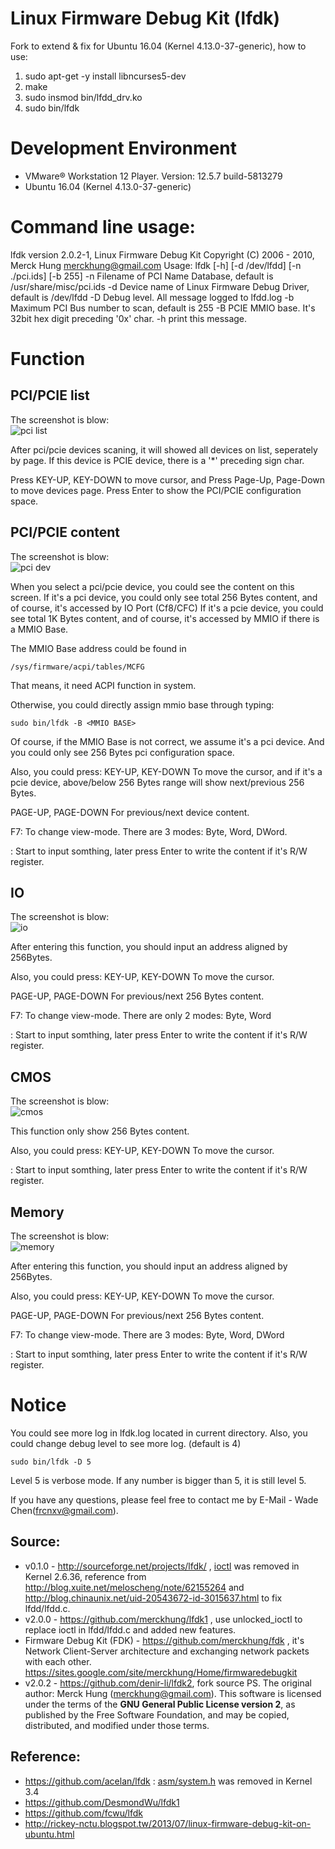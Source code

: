 # Linux Firmware Debug Kit (lfdk)

Fork to extend & fix for Ubuntu 16.04 (Kernel 4.13.0-37-generic), how to use:

1. sudo apt-get -y install libncurses5-dev
2. make
3. sudo insmod bin/lfdd_drv.ko
4. sudo bin/lfdk

# Development Environment
* VMware® Workstation 12 Player. Version: 12.5.7 build-5813279
* Ubuntu 16.04 (Kernel 4.13.0-37-generic)

# Command line usage:
lfdk version 2.0.2-1, Linux Firmware Debug Kit
Copyright (C) 2006 - 2010, Merck Hung <merckhung@gmail.com>
Usage: lfdk \[-h\] \[-d /dev/lfdd\] \[-n ./pci.ids\] \[-b 255\]
        -n      Filename of PCI Name Database, default is /usr/share/misc/pci.ids
        -d      Device name of Linux Firmware Debug Driver, default is /dev/lfdd
        -D      Debug level. All message logged to lfdd.log
        -b      Maximum PCI Bus number to scan, default is 255
        -B      PCIE MMIO base. It's 32bit hex digit preceding '0x' char.
        -h      print this message.

# Function

## PCI/PCIE list
The screenshot is blow:  
![pci list](doc_res/pci_list.png)

After pci/pcie devices scaning, it will showed all devices on list, 
  seperately by page.
If this device is PCIE device, there is a '\*' preceding sign char.

Press KEY-UP, KEY-DOWN to move cursor, and 
Press Page-Up, Page-Down to move devices page.
Press Enter to show the PCI/PCIE configuration space.

## PCI/PCIE content
The screenshot is blow:  
![pci dev](doc_res/pci_dev.png)

When you select a pci/pcie device, you could see the content on this screen.
If it's a pci device, you could only see total 256 Bytes content, 
  and of course, it's accessed by IO Port (Cf8/CFC)
If it's a pcie device, you could see total 1K Bytes content, 
  and of course, it's accessed by MMIO if there is a MMIO Base.

The MMIO Base address could be found in 
```
/sys/firmware/acpi/tables/MCFG
```
That means, it need ACPI function in system.

Otherwise, you could directly assign mmio base through typing:
```
sudo bin/lfdk -B <MMIO BASE>
```

Of course, if the MMIO Base is not correct, we assume it's a pci device.
And you could only see 256 Bytes pci configuration space.

Also, you could press:
KEY-UP, KEY-DOWN
  To move the cursor, and if it's a pcie device, above/below 256 Bytes range will show next/previous 256 Bytes.

PAGE-UP, PAGE-DOWN
  For previous/next device content.

F7:
  To change view-mode. There are 3 modes: Byte, Word, DWord.

<any hex digit>:
  Start to input somthing, later press Enter to write the content if it's R/W register.


## IO
The screenshot is blow:  
![io](doc_res/io.png)

After entering this function, you should input an address aligned by 256Bytes.

Also, you could press:
KEY-UP, KEY-DOWN
  To move the cursor. 

PAGE-UP, PAGE-DOWN
  For previous/next 256 Bytes content.

F7:
  To change view-mode. There are only 2 modes: Byte, Word

<any hex digit>:
  Start to input somthing, later press Enter to write the content if it's R/W register.


## CMOS
The screenshot is blow:  
![cmos](doc_res/cmos.png)

This function only show 256 Bytes content.

Also, you could press:
KEY-UP, KEY-DOWN
  To move the cursor. 

<any hex digit>:
  Start to input somthing, later press Enter to write the content if it's R/W register.

## Memory
The screenshot is blow:  
![memory](doc_res/memory.png)

After entering this function, you should input an address aligned by 256Bytes.

Also, you could press:
KEY-UP, KEY-DOWN
  To move the cursor. 

PAGE-UP, PAGE-DOWN
  For previous/next 256 Bytes content.

F7:
  To change view-mode. There are 3 modes: Byte, Word, DWord

<any hex digit>:
  Start to input somthing, later press Enter to write the content if it's R/W register.

# Notice
You could see more log in lfdk.log located in current directory.
Also, you could change debug level to see more log. (default is 4)

```
sudo bin/lfdk -D 5
```

Level 5 is verbose mode.
If any number is bigger than 5, it is still level 5.

If you have any questions, please feel free to contact me by E-Mail - Wade Chen(<frcnxv@gmail.com>).


## Source:
* v0.1.0 - <http://sourceforge.net/projects/lfdk/> ,  [ioctl](https://git.kernel.org/cgit/linux/kernel/git/torvalds/linux.git/commit/?id=b19dd42faf413b4705d4adb38521e82d73fa4249 "Kernel 2.6.36") was removed in Kernel 2.6.36, reference from <http://blog.xuite.net/meloscheng/note/62155264> and <http://blog.chinaunix.net/uid-20543672-id-3015637.html> to fix lfdd/lfdd.c.
* v2.0.0 - <https://github.com/merckhung/lfdk1> , use unlocked_ioctl to replace ioctl in lfdd/lfdd.c and added new features.
* Firmware Debug Kit (FDK) - <https://github.com/merckhung/fdk> , it's Network Client-Server architecture and exchanging network packets with each other. <https://sites.google.com/site/merckhung/Home/firmwaredebugkit>
* v2.0.2 - <https://github.com/denir-li/lfdk2>, fork source
PS. The original author: Merck Hung (<merckhung@gmail.com>). This software is licensed under the terms of the **GNU General Public License version 2**, as published by the Free Software Foundation, and may be copied, distributed, and modified under those terms.

## Reference:
* <https://github.com/acelan/lfdk> : [asm/system.h](https://git.kernel.org/cgit/linux/kernel/git/torvalds/linux.git/commit/?id=f05e798ad4c09255f590f5b2c00a7ca6c172f983 "Kernel 3.4") was removed in Kernel 3.4
* <https://github.com/DesmondWu/lfdk1>
* <https://github.com/fcwu/lfdk>
* <http://rickey-nctu.blogspot.tw/2013/07/linux-firmware-debug-kit-on-ubuntu.html>
